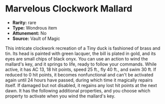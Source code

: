 
# Marvelous Clockwork Mallard

* **Rarity:** rare
* **Type:** Wondrous item
* **Attunement:** No
* **Source:** Vault of Magic


This intricate clockwork recreation of a Tiny duck is fashioned of brass and tin. Its head is painted with green lacquer, the bill is plated in gold, and its eyes are small chips of black onyx. You can use an action to wind the mallard's key, and it springs to life, ready to follow your commands. While active, it has AC 13, 18 hit points, speed 25 ft., fly 40 ft., and swim 30 ft. If reduced to 0 hit points, it becomes nonfunctional and can't be activated again until 24 hours have passed, during which time it magically repairs itself. If damaged but not disabled, it regains any lost hit points at the next dawn. It has the following additional properties, and you choose which property to activate when you wind the mallard's key.
